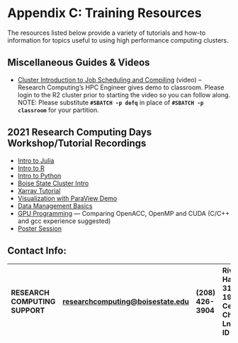 # Appendix C: Training Resources

The resources listed below provide a variety of tutorials and how-to information for topics useful to using high performance computing clusters.

## **Miscellaneous Guides & Videos**

- [Cluster Introduction to Job Scheduling and Compiling](https://boisestate.hosted.panopto.com/Panopto/Pages/Viewer.aspx?id=689083fe-bde2-4db2-a171-acdf0005c48d) (video) – Research Computing’s HPC Engineer gives demo to classroom. Please login to the R2 cluster prior to starting the video so you can follow along.  NOTE: Please substitute **`#SBATCH -p defq`** in place of **`#SBATCH -p classroom`** for your partition.

## **2021 Research Computing Days Workshop/Tutorial Recordings**

- [Intro to Julia](https://boisestate.hosted.panopto.com/Panopto/Pages/Viewer.aspx?id=8fe1564d-ffe0-450f-9789-acfc016fd91d)
- [Intro to R](https://boisestate.hosted.panopto.com/Panopto/Pages/Viewer.aspx?id=23e2167d-e005-4690-9709-acfc0175630b)
- [Intro to Python](https://boisestate.hosted.panopto.com/Panopto/Pages/Viewer.aspx?id=f1e97cbf-dc0e-4cca-960f-acfc01738e85)
- [Boise State Cluster Intro](https://boisestate.hosted.panopto.com/Panopto/Pages/Viewer.aspx?id=6f0576c5-3a9d-4a8c-80b7-acfc01586b85)
- [Xarray Tutorial](https://boisestate.hosted.panopto.com/Panopto/Pages/Viewer.aspx?id=a38a2efc-1ac6-4c02-af0f-acfc015e9444)
- [Visualization with ParaView Demo](https://boisestate.hosted.panopto.com/Panopto/Pages/Viewer.aspx?id=f85686ea-2125-42c1-b7b6-acfd00e81ba7)
- [Data Management Basics](https://boisestate.hosted.panopto.com/Panopto/Pages/Viewer.aspx?id=2e736f55-ebe2-46c3-816c-acfd00e89879)
- [GPU Programming](https://boisestate.hosted.panopto.com/Panopto/Pages/Viewer.aspx?id=6984ff57-18db-4658-a8f9-acfd00e8e9e9) — Comparing OpenACC, OpenMP and CUDA (C/C++ and gcc experience suggested)
- [Poster Session](https://boisestate.hosted.panopto.com/Panopto/Pages/Viewer.aspx?id=e9b7159b-b213-4465-8820-acfd00e9b303)


## Contact Info:

|RESEARCH COMPUTING SUPPORT| researchcomputing@boisestate.edu|(208) 426-3904| Riverfront Hall, Suite 319, 1987 W Cesar Chavez Ln, Boise, ID 83725 |
| :---                     | :---                            | :---         | :---                                                                | 

